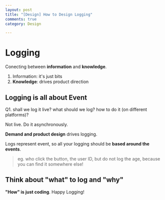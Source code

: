 ```yaml
---
layout: post
title: "[Design] How to Design Logging"
comments: true
category: Design

---
```


# Logging

Conecting between __information__ and __knowledge__. 

1. Information: it's just bits
2. __Knowledge__: drives product direction

## Logging is all about Event

Q1. shall we log it live? what should we log? how to do it (on different platforms)?

Not live. Do it asynchronously.

__Demand and product design__ drives logging. 

Logs represent event, so all your logging should be __based around the events__.

> eg. who click the button, the user ID, but do not log the age, because you can find it somewhere else!

## Think about "what" to log and "why"

__"How" is just coding__. Happy Logging! 
